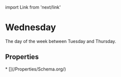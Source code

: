 import Link from 'next/link'

# Wednesday

The day of the week between Tuesday and Thursday.

## Properties

<Grid>
* [](/Properties/Schema.org/)

</Grid>

